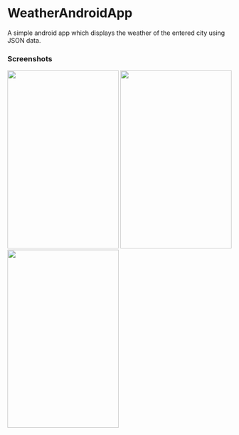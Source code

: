 # WeatherAndroidApp
A simple android app which displays the weather of the entered city using JSON data.

### Screenshots

<img src="https://user-images.githubusercontent.com/30807840/53698513-abd1fb00-3e03-11e9-831b-01507d0927ae.png" height="400" width="250" >

<img src="https://user-images.githubusercontent.com/30807840/53698512-abd1fb00-3e03-11e9-8cbd-602f6b00a131.png" height="400" width="250" >

<img src="https://user-images.githubusercontent.com/30807840/53698511-ab396480-3e03-11e9-8a2d-6e65297fa2ad.png" height="400" width="250" >



